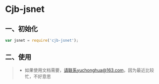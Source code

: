 # Cjb-jsnet #

## 一、初始化
```javascript
var jsnet = require('cjb-jsnet');
```
## 二、使用
>* 如果使用文档需要，请联系yuchonghua@163.com，因为最近比较忙，不好意思